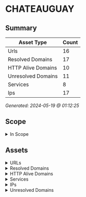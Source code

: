 # CHATEAUGUAY

## Summary

| Asset Type | Count |
|------------|-------|
|Urls|16|
|Resolved Domains|17|
|HTTP Alive Domains|10|
|Unresolved Domains|11|
|Services|8|
|Ips|17|

*Generated: 2024-05-19 @ 01:12:25*

## Scope

<details>
  <summary>In Scope</summary>

- *.chateauguay.qc.ca
- chateauguay.qc.ca

</details>

## Assets

<details>
  <summary>URLs</summary>

| URL | StatusCode | Title | Location | Techs |
|-----|------------|-------|----------|-------|
| http://biblio.ville.chateauguay.qc.ca:80 | N/A | N/A | N/A | ['wordpress', 'flywheel'] |
| http://guide.ville.chateauguay.qc.ca:80 | N/A | N/A | N/A | ['flywheel', 'basic', 'wordpress'] |
| http://incendie-web.ville.chateauguay.qc.ca:80 | N/A | N/A | N/A | ['windows_server', 'iis:10.0'] |
| http://mondossier.ville.chateauguay.qc.ca:80 | N/A | N/A | N/A | [] |
| http://ville.chateauguay.qc.ca:80 | N/A | N/A | N/A | ['wordpress', 'flywheel'] |
| http://www.guide.ville.chateauguay.qc.ca:80 | N/A | N/A | N/A | ['flywheel', 'basic', 'wordpress'] |
| http://www.ville.chateauguay.qc.ca:80 | N/A | N/A | N/A | ['wordpress', 'flywheel'] |
| https://access-dti.ville.chateauguay.qc.ca:443 | N/A | N/A | N/A | microsoft_asp.net |
| https://biblio.ville.chateauguay.qc.ca:443 | N/A | N/A | N/A | ['wordpress', 'flywheel'] |
| https://csp.ville.chateauguay.qc.ca:443 | N/A | N/A | N/A | ['iis:10.0', 'bootstrap', 'microsoft_asp.net', 'windows_server'] |
| https://guide.ville.chateauguay.qc.ca:443 | N/A | N/A | N/A | ['flywheel', 'basic', 'wordpress'] |
| https://mondossier.ville.chateauguay.qc.ca:443 | N/A | N/A | N/A | hsts |
| https://ptr.ville.chateauguay.qc.ca:443 | N/A | N/A | N/A | hsts |
| https://ville.chateauguay.qc.ca:443 | N/A | N/A | N/A | ['mysql', 'flywheel', 'php', 'wordpress:6.5.3', 'yoast_seo:22.5'] |
| https://www.guide.ville.chateauguay.qc.ca:443 | N/A | N/A | N/A | ['flywheel', 'basic', 'wordpress'] |
| https://www.ville.chateauguay.qc.ca:443 | N/A | N/A | N/A | ['wordpress', 'flywheel'] |

</details>

<details>
  <summary>Resolved Domains</summary>

| Domain | Resolved | Alive | Last HTTP Test | IPs | Found Date |
|--------|----------|-------|----------------|-----|------------|
| acces.ville.chateauguay.qc.ca | true | false | 20240517 | 207.35.210.146 | 20240516 | 
| access-dti.ville.chateauguay.qc.ca | true | true | 20240517 | 67.69.135.248 | 20240516 | 
| autodiscover.ville.chateauguay.qc.ca | true | false | 20240517 | 67.69.135.246 | 20240516 | 
| biblio.ville.chateauguay.qc.ca | true | true | 20240517 | 151.101.66.159 | 20240516 | 
| csp.ville.chateauguay.qc.ca | true | true | 20240517 | 67.69.135.252 | 20240516 | 
| guide.ville.chateauguay.qc.ca | true | true | 20240517 | 151.101.66.159 | 20240516 | 
| incendie-web.ville.chateauguay.qc.ca | true | true | 20240517 | 207.35.210.151 | 20240516 | 
| legacy.ville.chateauguay.qc.ca | true | false | 20240517 | 199.243.181.139 | 20240516 | 
| liencrpq.ville.chateauguay.qc.ca | true | false | 20240517 | 67.69.135.245 | 20240516 | 
| mondossier.ville.chateauguay.qc.ca | true | true | 20240517 | 23.205.255.174,23.205.255.141 | 20240516 | 
| owa.ville.chateauguay.qc.ca | true | false | 20240517 | 67.69.135.246 | 20240516 | 
| ptr.ville.chateauguay.qc.ca | true | true | 20240517 | 199.243.181.138 | 20240516 | 
| smtp.ville.chateauguay.qc.ca | true | false | 20240517 | 199.243.181.141 | 20240516 | 
| u-sismique.ville.chateauguay.qc.ca | true | false | 20240517 | 67.69.135.251 | 20240516 | 
| ville.chateauguay.qc.ca | true | true | 20240517 | 151.101.66.159 | 20240516 | 
| www.guide.ville.chateauguay.qc.ca | true | true | 20240517 | 151.101.66.159 | 20240516 | 
| www.ville.chateauguay.qc.ca | true | true | 20240517 | 151.101.66.159 | 20240516 | 

</details>

<details>
  <summary>HTTP Alive Domains</summary>

| Domain | HTTP Ports | HTTPS Ports | IPs | Found Date |
|--------|----------|-------|-----|------------|
| access-dti.ville.chateauguay.qc.ca | [] | 443 | 67.69.135.248 | 20240516 | 
| biblio.ville.chateauguay.qc.ca | 80 | 443 | 151.101.66.159 | 20240516 | 
| csp.ville.chateauguay.qc.ca | [] | 443 | 67.69.135.252 | 20240516 | 
| guide.ville.chateauguay.qc.ca | [] | 443 | 151.101.66.159 | 20240516 | 
| incendie-web.ville.chateauguay.qc.ca | 80 | [] | 207.35.210.151 | 20240516 | 
| mondossier.ville.chateauguay.qc.ca | [] | 443 | 23.205.255.174,23.205.255.141 | 20240516 | 
| ptr.ville.chateauguay.qc.ca | [] | 443 | 199.243.181.138 | 20240516 | 
| ville.chateauguay.qc.ca | 80 | 443 | 151.101.66.159 | 20240516 | 
| www.guide.ville.chateauguay.qc.ca | 80 | 443 | 151.101.66.159 | 20240516 | 
| www.ville.chateauguay.qc.ca | 80 | 443 | 151.101.66.159 | 20240516 | 

</details>

<details>
  <summary>Services</summary>

| IP | Port | Hostname | Service |
|-----|------------|-------|------|
| 151.101.66.159 | 443 | ['ville.chateauguay.qc.ca', 'www.ville.chateauguay.qc.ca', 'www.guide.ville.chateauguay.qc.ca', 'biblio.ville.chateauguay.qc.ca', 'guide.ville.chateauguay.qc.ca'] | https |
| 151.101.66.159 | 80 | ['ville.chateauguay.qc.ca', 'www.ville.chateauguay.qc.ca', 'www.guide.ville.chateauguay.qc.ca', 'biblio.ville.chateauguay.qc.ca', 'guide.ville.chateauguay.qc.ca'] | http |
| 199.243.181.138 | 443 | ptr.ville.chateauguay.qc.ca | https |
| 207.35.210.151 | 80 | incendie-web.ville.chateauguay.qc.ca | http |
| 23.205.255.141 | 443 | mondossier.ville.chateauguay.qc.ca | https |
| 23.205.255.141 | 80 | mondossier.ville.chateauguay.qc.ca | http |
| 67.69.135.248 | 443 | access-dti.ville.chateauguay.qc.ca | https |
| 67.69.135.252 | 443 | csp.ville.chateauguay.qc.ca | https |

</details>

<details>
  <summary>IPs</summary>

| IP | Domains |
|-----|------------|
| 151.101.66.159 | ['ville.chateauguay.qc.ca', 'guide.ville.chateauguay.qc.ca', 'biblio.ville.chateauguay.qc.ca', 'www.ville.chateauguay.qc.ca', 'www.guide.ville.chateauguay.qc.ca']|
| 199.243.181.138 | ['ptr.ville.chateauguay.qc.ca']|
| 199.243.181.139 | ['legacy.ville.chateauguay.qc.ca']|
| 199.243.181.141 | ['smtp.ville.chateauguay.qc.ca']|
| 207.35.210.146 | ['acces.ville.chateauguay.qc.ca']|
| 207.35.210.151 | ['incendie-web.ville.chateauguay.qc.ca']|
| 23.205.255.141 | ['mondossier.ville.chateauguay.qc.ca']|
| 23.205.255.174 | ['mondossier.ville.chateauguay.qc.ca']|
| 67.69.135.244 | ['ville.chateauguay.qc.ca']|
| 67.69.135.245 | ['liencrpq.ville.chateauguay.qc.ca']|
| 67.69.135.246 | ['owa.ville.chateauguay.qc.ca', 'autodiscover.ville.chateauguay.qc.ca']|
| 67.69.135.247 | ['ville.chateauguay.qc.ca']|
| 67.69.135.248 | ['ville.chateauguay.qc.ca', 'access-dti.ville.chateauguay.qc.ca']|
| 67.69.135.250 | ['owa.police.chateauguay.ca']|
| 67.69.135.251 | ['u-sismique.ville.chateauguay.qc.ca']|
| 67.69.135.252 | ['csp.ville.chateauguay.qc.ca']|
| 67.69.135.253 | ['ville.chateauguay.qc.ca']|

</details>

<details>
  <summary>Unresolved Domains</summary>

| Domain | Last Resolve Scan | Found Date |
|--------|-------------------|------------|
| access-police.ville.chateauguay.qc.ca | 20240516 | 20240516 | 
| access.ville.chateauguay.qc.ca | 20240516 | 20240516 | 
| access2.ville.chateauguay.qc.ca | 20240516 | 20240516 | 
| awds.ville.chateauguay.qc.ca | 20240516 | 20240516 | 
| awseg.ville.chateauguay.qc.ca | 20240516 | 20240516 | 
| chateauguay.qc.ca | 20240516 | 20240516 | 
| dossier.ville.chateauguay.qc.ca | 20240516 | 20240516 | 
| paiewebapi.ville.chateauguay.qc.ca | 20240516 | 20240516 | 
| pop3.ville.chateauguay.qc.ca | 20240516 | 20240516 | 
| www.chateauguay.qc.ca | 20240516 | 20240516 | 
| www.owa.ville.chateauguay.qc.ca | 20240516 | 20240516 | 

</details>